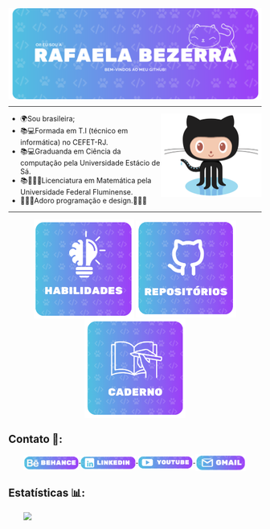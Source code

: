 <div align="center">
    <img src="Imagens/Hello.png" alt="Oi! Eu sou a Rafaela Bezerra" width="900" align="middle">
</div>

<hr>

<img src="Imagens/Octocat.png" alt="Octocat" width="200" align="right">

 - 🌍Sou brasileira;
 - 📚💻Formada em T.I (técnico em informática) no CEFET-RJ.
 - 📚💻Graduanda em Ciência da computação pela Universidade Estácio de Sá.
 - 📚👩🏻‍🎓Licenciatura em Matemática pela Universidade Federal Fluminense.
 - 👩🏻‍💻Adoro programação e design.👩🏻‍🎨

<hr>

<div align="center">
    <img src="Imagens/CardsHabilidade.png" alt="Habilidade" width="200" align="middle">
    <img src="Imagens/CardsRep.png" alt="Repositorios" width="200" align="middle">
    <img src="Imagens/CardsCaderno.png" alt="Caderno" width="200" align="middle">
</div>

## Contato 📲: 

<div style="margin-left: 30px">
    <a href="https://www.behance.net/rafaelabf/">
        <img src="Imagens/berance.png" alt="berance" width="110" align="middle">
    </a>
    <a href="https://www.linkedin.com/in/rafaelabf/">
        <img src="Imagens/linkedin.png" alt="linkedin" width="110" align="middle">
    </a>
    <a href="">
        <img src="Imagens/youtube.png" alt="youtube" width="110" align="middle">
    </a>
    <a href="mailto:rafaelabezerra2004@gmail.com">
        <img src="Imagens/gmail.png" alt="gmail" width="100" align="middle">
    </a>
</div>

## Estatísticas 📊:

<img style="margin-left: 30px" height="140em" src="https://github-readme-stats.vercel.app/api/top-langs/?username=RafaelaBF&layout=compact&langs_count=7&theme=tokyonight"/>
